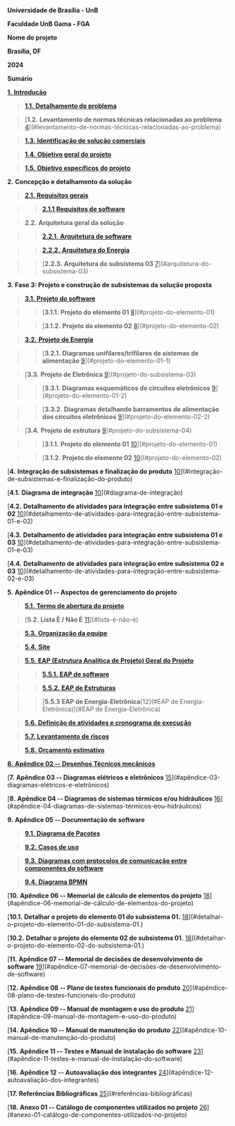 **Universidade de Brasília - UnB**

**Faculdade UnB Gama - FGA**

**Nome do projeto**

**Brasília, DF**

**2024**


**Sumário**

[**1.** **Introdução**](https://gitlab.com/lappis-unb/fga-pi2/semestre-2024-1/grupo-08/scanpoint/-/blob/main/docs/geral/visaogeral.md?ref_type=heads#1-introdu%C3%A7%C3%A3o)

> [**1.1.** **Detalhamento do problema**](https://gitlab.com/lappis-unb/fga-pi2/semestre-2024-1/grupo-08/scanpoint/-/blob/main/docs/geral/visaogeral.md?ref_type=heads#2-defini%C3%A7%C3%A3o-do-produto)

> [**1.2.** **Levantamento de normas técnicas relacionadas ao problema**
[4](#levantamento-de-normas-técnicas-relacionadas-ao-problema)](#levantamento-de-normas-técnicas-relacionadas-ao-problema)

> [**1.3.** **Identificação de solução comerciais**](https://gitlab.com/lappis-unb/fga-pi2/semestre-2024-1/grupo-08/scanpoint/-/blob/main/docs/geral/visaogeral.md?ref_type=heads#5-identifica%C3%A7%C3%A3o-de-solu%C3%A7%C3%A3o-comerciais)

> [**1.4.** **Objetivo geral do projeto**](https://gitlab.com/lappis-unb/fga-pi2/semestre-2024-1/grupo-08/scanpoint/-/blob/main/docs/geral/visaogeral.md?ref_type=heads#6-objetivo-geral-do-projeto)

> [**1.5.** **Objetivo específicos do projeto**](https://gitlab.com/lappis-unb/fga-pi2/semestre-2024-1/grupo-08/scanpoint/-/blob/main/docs/geral/visaogeral.md?ref_type=heads#7-objetivo-espec%C3%ADficos-do-projeto)

**2.** **Concepção e detalhamento da solução**

> [**2.1.** **Requisitos gerais**](https://gitlab.com/lappis-unb/fga-pi2/semestre-2024-1/grupo-08/scanpoint/-/blob/main/docs/geral/requisitos.md)

>> [**2.1.1** **Requisitos de software**](https://gitlab.com/lappis-unb/fga-pi2/semestre-2024-1/grupo-08/scanpoint/-/blob/main/docs/software/requisitos.md?ref_type=heads)

> **2.2.** **Arquitetura geral da solução**

>> [**2.2.1.** **Arquitetura de software**](https://gitlab.com/lappis-unb/fga-pi2/semestre-2024-1/grupo-08/scanpoint/-/blob/main/docs/software/eap_software.md?ref_type=heads)

>> [**2.2.2.** **Arquitetura do Energia**](https://gitlab.com/lappis-unb/fga-pi2/semestre-2024-1/grupo-08/scanpoint/-/blob/main/docs/eletronica-energia/arquitetura_energia.md)

>> [**2.2.3.** **Arquitetura do subsistema 03**
[7](#arquitetura-do-subsistema-03)](#arquitetura-do-subsistema-03)

**3.** **Fase 3: Projeto e construção de subsistemas da solução proposta**

> [**3.1.** **Projeto do software**](https://gitlab.com/lappis-unb/fga-pi2/semestre-2024-1/grupo-08/scanpoint/-/blob/main/docs/software/subsistema-software.md?ref_type=heads)

>> [**3.1.1.** **Projeto do elemento 01**
[8](#projeto-do-elemento-01)](#projeto-do-elemento-01)

>> [**3.1.2.** **Projeto do elemento 02**
[8](#projeto-do-elemento-02)](#projeto-do-elemento-02)

> [**3.2.** **Projeto de Energia**](https://gitlab.com/lappis-unb/fga-pi2/semestre-2024-1/grupo-08/scanpoint/-/blob/main/docs/eletronica-energia/Projeto_Subsistema_Energia.md)

>> [**3.2.1.** **Diagramas unifilares/trifilares de sistemas de alimentação**
[9](#projeto-do-elemento-01-1)](#projeto-do-elemento-01-1)

> [**3.3.** **Projeto de Eletrônica**
[9](#projeto-do-subsistema-03)](#projeto-do-subsistema-03)

>> [**3.3.1.** **Diagramas esquemáticos de circuitos eletrônicos**
[9](#projeto-do-elemento-01-2)](#projeto-do-elemento-01-2)

>> [**3.3.2.** **Diagramas detalhando barramentos de alimentação dos circuitos eletrônicos**
[9](#projeto-do-elemento-02-2)](#projeto-do-elemento-02-2)

> [**3.4.** **Projeto de estrutura** [9](#projeto-do-subsistema-04)]#projeto-do-subsistema-04)

>> [**3.1.1.** **Projeto do elemento 01**
[10](#projeto-do-elemento-01)](#projeto-do-elemento-01)

>> [**3.1.2.** **Projeto do elemento 02**
[10](#projeto-do-elemento-02)](#projeto-do-elemento-02)

[**4.** **Integração de subsistemas e finalização do produto**
[10](#integração-de-subsistemas-e-finalização-do-produto)](#integração-de-subsistemas-e-finalização-do-produto)

[**4.1.** **Diagrama de integração**
[10](#diagrama-de-integração)](#diagrama-de-integração)

[**4.2.** **Detalhamento de atividades para integração entre subsistema
01 e 02**
[10](#detalhamento-de-atividades-para-integração-entre-subsistema-01-e-02)](#detalhamento-de-atividades-para-integração-entre-subsistema-01-e-02)

[**4.3.** **Detalhamento de atividades para integração entre subsistema
01 e 03**
[10](#detalhamento-de-atividades-para-integração-entre-subsistema-01-e-03)](#detalhamento-de-atividades-para-integração-entre-subsistema-01-e-03)

[**4.4.** **Detalhamento de atividades para integração entre subsistema
02 e 03**
[10](#detalhamento-de-atividades-para-integração-entre-subsistema-02-e-03)](#detalhamento-de-atividades-para-integração-entre-subsistema-02-e-03)

**5.** **Apêndice 01 -- Aspectos de gerenciamento do projeto**

> [**5.1.** **Termo de abertura do projeto**](https://gitlab.com/lappis-unb/fga-pi2/semestre-2024-1/grupo-08/scanpoint/-/blob/adicionando_termo_de_abertura_do_projeto/docs/geral/termo_de_abertura_de_projeto.md)

> [**5.2.** **Lista É / Não É** [11](#lista-é-não-é)](#lista-é-não-é)

> [**5.3.** **Organização da equipe**
](https://gitlab.com/lappis-unb/fga-pi2/semestre-2024-1/grupo-08/scanpoint/-/blob/main/README.md?ref_type=heads#equipe)

> [**5.4.** **Site** ](#https://gitlab.com/lappis-unb/fga-pi2/semestre-2024-1/grupo-08/scanpoint/-/blob/main/README.md?ref_type=heads#site)

> [**5.5.** **EAP (Estrutura Analítica de Projeto) Geral do Projeto**](https://gitlab.com/lappis-unb/fga-pi2/semestre-2024-1/grupo-08/scanpoint/-/blob/main/docs/geral/eap_geral.md?ref_type=heads)

>> [**5.5.1.** **EAP de software**](https://gitlab.com/lappis-unb/fga-pi2/semestre-2024-1/grupo-08/scanpoint/-/blob/main/docs/software/eap_software.md?ref_type=heads)

>> [**5.5.2.** **EAP de Estruturas**](https://gitlab.com/fga-pi2/semestre-2024-1/grupo-08/scanpoint/-/blob/EAP_do_subsistema_de_Estruturas/docs/estruturas/EAP_estruturas.md)

>> [**5.5.3** **EAP de Energia-Eletrônica**[12](#EAP de Energia-Eletrônica)](#EAP de Energia-Eletrônica)

> [**5.6.** **Definição de atividades e cronograma de execução**](https://gitlab.com/lappis-unb/fga-pi2/semestre-2024-1/grupo-08/scanpoint/-/blob/main/docs/geral/cronograma.md?ref_type=heads)

> [**5.7.** **Levantamento de riscos**](https://gitlab.com/lappis-unb/fga-pi2/semestre-2024-1/grupo-08/scanpoint/-/blob/main/docs/geral/FMEA.md?ref_type=heads)

> [**5.8.** **Orçamento estimativo**](https://gitlab.com/lappis-unb/fga-pi2/semestre-2024-1/grupo-08/scanpoint/-/blob/main/docs/geral/estimativa-custos.md?ref_type=heads)

[**6.** **Apêndice 02 -- Desenhos Técnicos mecânicos**](https://gitlab.com/lappis-unb/fga-pi2/semestre-2024-1/grupo-08/scanpoint/-/tree/main/docs/estruturas/CAD/Estrutura_CATIA?ref_type=heads)

[**7.** **Apêndice 03 -- Diagramas elétricos e eletrônicos**
[15](#apêndice-03-diagramas-elétricos-e-eletrônicos)](#apêndice-03-diagramas-elétricos-e-eletrônicos)

[**8.** **Apêndice 04 -- Diagramas de sistemas térmicos e/ou
hidráulicos**
[16](#apêndice-04-diagramas-de-sistemas-térmicos-eou-hidráulicos)](#apêndice-04-diagramas-de-sistemas-térmicos-eou-hidráulicos)

**9.** **Apêndice 05 -- Documentação de software**
> [**9.1.** **Diagrama de Pacotes**](https://gitlab.com/lappis-unb/fga-pi2/semestre-2024-1/grupo-08/scanpoint/-/blob/main/docs/software/diagrama-de-pacotes.md?ref_type=heads)

> [**9.2.** **Casos de uso**](https://gitlab.com/lappis-unb/fga-pi2/semestre-2024-1/grupo-08/scanpoint/-/blob/Revis%C3%A3o-PC1/docs/software/casos-de-uso.md)

>[**9.3.** **Diagramas com protocolos de comunicação entre componentes do software**](https://gitlab.com/lappis-unb/fga-pi2/semestre-2024-1/grupo-08/scanpoint/-/blob/main/docs/software/protocolos-de-comunicacao-software.md?ref_type=heads)

>[**9.4.** **Diagrama BPMN**](https://gitlab.com/lappis-unb/fga-pi2/semestre-2024-1/grupo-08/scanpoint/-/blob/main/docs/software/diagrama-bpmn.md?ref_type=heads)

[**10.** **Apêndice 06 -- Memorial de cálculo de elementos do projeto**
[18](#apêndice-06-memorial-de-cálculo-de-elementos-do-projeto)](#apêndice-06-memorial-de-cálculo-de-elementos-do-projeto)

[**10.1.** **Detalhar o projeto do elemento 01 do subsistema 01.**
[18](#detalhar-o-projeto-do-elemento-01-do-subsistema-01.)](#detalhar-o-projeto-do-elemento-01-do-subsistema-01.)

[**10.2.** **Detalhar o projeto do elemento 02 do subsistema 01.**
[18](#detalhar-o-projeto-do-elemento-02-do-subsistema-01.)](#detalhar-o-projeto-do-elemento-02-do-subsistema-01.)

[**11.** **Apêndice 07 -- Memorial de decisões de desenvolvimento de
software**
[19](#apêndice-07-memorial-de-decisões-de-desenvolvimento-de-software)](#apêndice-07-memorial-de-decisões-de-desenvolvimento-de-software)

[**12.** **Apêndice 08 -- Plano de testes funcionais do produto**
[20](#apêndice-08-plano-de-testes-funcionais-do-produto)](#apêndice-08-plano-de-testes-funcionais-do-produto)

[**13.** **Apêndice 09 -- Manual de montagem e uso do produto**
[21](#apêndice-09-manual-de-montagem-e-uso-do-produto)](#apêndice-09-manual-de-montagem-e-uso-do-produto)

[**14.** **Apêndice 10 -- Manual de manutenção do produto**
[22](#apêndice-10-manual-de-manutenção-do-produto)](#apêndice-10-manual-de-manutenção-do-produto)

[**15.** **Apêndice 11 -- Testes e Manual de instalação do software**
[23](#apêndice-11-testes-e-manual-de-instalação-do-software)](#apêndice-11-testes-e-manual-de-instalação-do-software)

[**16.** **Apêndice 12 -- Autoavaliação dos integrantes**
[24](#apêndice-12-autoavaliação-dos-integrantes)](#apêndice-12-autoavaliação-dos-integrantes)

[**17.** **Referências Bibliográficas**
[25](#referências-bibliográficas)](#referências-bibliográficas)

[**18.** **Anexo 01 -- Catálogo de componentes utilizados no projeto**
[26](#anexo-01-catálogo-de-componentes-utilizados-no-projeto)](#anexo-01-catálogo-de-componentes-utilizados-no-projeto)



